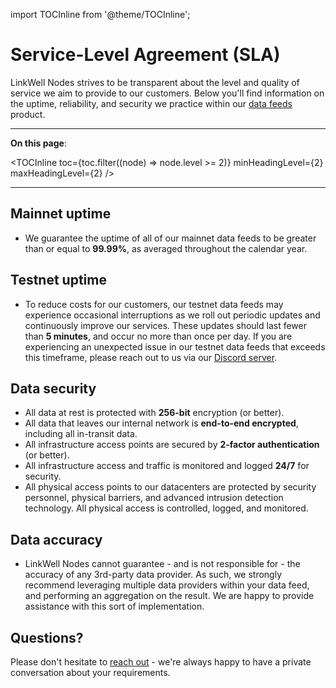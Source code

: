 import TOCInline from '@theme/TOCInline';

# Service-Level Agreement (SLA)

LinkWell Nodes strives to be transparent about the level and quality of service we aim to provide to our customers. Below you'll find information on the uptime, reliability, and security we practice within our [data feeds](/services/direct-request-jobs/Jobs-and-Pricing) product. 

---

**On this page**:

<TOCInline
  toc={toc.filter((node) => node.level >= 2)}
  minHeadingLevel={2}
  maxHeadingLevel={2}
/>

---

## Mainnet uptime

* We guarantee the uptime of all of our mainnet data feeds to be greater than or equal to **99.99%**, as averaged throughout the calendar year.

## Testnet uptime

* To reduce costs for our customers, our testnet data feeds may experience occasional interruptions as we roll out periodic updates and continuously improve our services. These updates should last fewer than **5 minutes**, and occur no more than once per day. If you are experiencing an unexpected issue in our testnet data feeds that exceeds this timeframe, please reach out to us via our [Discord server](https://discord.gg/Xs6SjqVPUA).

## Data security

* All data at rest is protected with **256-bit** encryption (or better).
* All data that leaves our internal network is **end-to-end encrypted**, including all in-transit data.
* All infrastructure access points are secured by **2-factor authentication** (or better).
* All infrastructure access and traffic is monitored and logged **24/7** for security.
* All physical access points to our datacenters are protected by security personnel, physical barriers, and advanced intrusion detection technology. All physical access is controlled, logged, and monitored. 

## Data accuracy

* LinkWell Nodes cannot guarantee - and is not responsible for - the accuracy of any 3rd-party data provider. As such, we strongly recommend leveraging multiple data providers within your data feed, and performing an aggregation on the result. We are happy to provide assistance with this sort of implementation.

## Questions?

Please don't hesitate to [reach out](https://linkwellnodes.io/#contact-us "Contact LinkWell Nodes") - we're always happy to have a private conversation about your requirements.